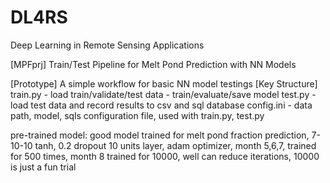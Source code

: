 # DL4RS
Deep Learning in Remote Sensing Applications

[MPFprj]
Train/Test Pipeline for Melt Pond Prediction with NN Models

[Prototype]
A simple workflow for basic NN model testings
  [Key Structure]
    train.py - load train/validate/test data
                  - train/evaluate/save model
    test.py - load test data and record results to csv and sql database
    config.ini - data path, model, sqls configuration file, used with train.py, test.py


pre-trained model: good model trained for melt pond fraction prediction, 7-10-10 tanh, 0.2 dropout 10 units layer, adam optimizer, month 5,6,7, trained for 500 times, month 8 trained for 10000, well can reduce iterations, 10000 is just a fun trial


